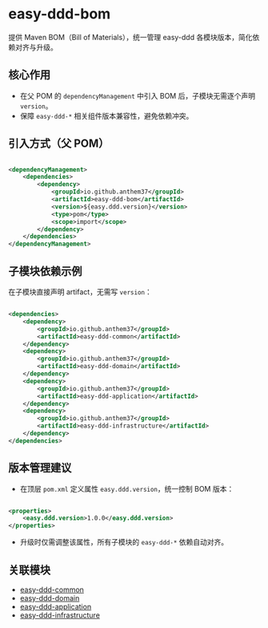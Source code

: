 # easy-ddd-bom

提供 Maven BOM（Bill of Materials），统一管理 easy-ddd 各模块版本，简化依赖对齐与升级。

## 核心作用

- 在父 POM 的 `dependencyManagement` 中引入 BOM 后，子模块无需逐个声明 `version`。
- 保障 `easy-ddd-*` 相关组件版本兼容性，避免依赖冲突。

## 引入方式（父 POM）

```xml

<dependencyManagement>
    <dependencies>
        <dependency>
            <groupId>io.github.anthem37</groupId>
            <artifactId>easy-ddd-bom</artifactId>
            <version>${easy.ddd.version}</version>
            <type>pom</type>
            <scope>import</scope>
        </dependency>
    </dependencies>
</dependencyManagement>
```

## 子模块依赖示例

在子模块直接声明 artifact，无需写 `version`：

```xml

<dependencies>
    <dependency>
        <groupId>io.github.anthem37</groupId>
        <artifactId>easy-ddd-common</artifactId>
    </dependency>
    <dependency>
        <groupId>io.github.anthem37</groupId>
        <artifactId>easy-ddd-domain</artifactId>
    </dependency>
    <dependency>
        <groupId>io.github.anthem37</groupId>
        <artifactId>easy-ddd-application</artifactId>
    </dependency>
    <dependency>
        <groupId>io.github.anthem37</groupId>
        <artifactId>easy-ddd-infrastructure</artifactId>
    </dependency>
</dependencies>
```

## 版本管理建议

- 在顶层 `pom.xml` 定义属性 `easy.ddd.version`，统一控制 BOM 版本：

```xml

<properties>
    <easy.ddd.version>1.0.0</easy.ddd.version>
</properties>
```

- 升级时仅需调整该属性，所有子模块的 `easy-ddd-*` 依赖自动对齐。

## 关联模块

- [easy-ddd-common](../easy-ddd-common/README.md)
- [easy-ddd-domain](../easy-ddd-domain/README.md)
- [easy-ddd-application](../easy-ddd-application/README.md)
- [easy-ddd-infrastructure](../easy-ddd-infrastructure/README.md)